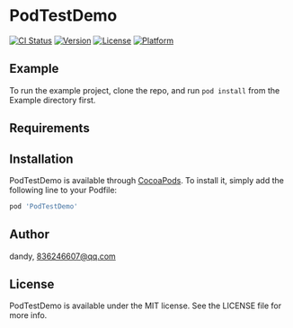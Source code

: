 # PodTestDemo

[![CI Status](https://img.shields.io/travis/dandy/PodTestDemo.svg?style=flat)](https://travis-ci.org/dandy/PodTestDemo)
[![Version](https://img.shields.io/cocoapods/v/PodTestDemo.svg?style=flat)](https://cocoapods.org/pods/PodTestDemo)
[![License](https://img.shields.io/cocoapods/l/PodTestDemo.svg?style=flat)](https://cocoapods.org/pods/PodTestDemo)
[![Platform](https://img.shields.io/cocoapods/p/PodTestDemo.svg?style=flat)](https://cocoapods.org/pods/PodTestDemo)

## Example

To run the example project, clone the repo, and run `pod install` from the Example directory first.

## Requirements

## Installation

PodTestDemo is available through [CocoaPods](https://cocoapods.org). To install
it, simply add the following line to your Podfile:

```ruby
pod 'PodTestDemo'
```

## Author

dandy, 836246607@qq.com

## License

PodTestDemo is available under the MIT license. See the LICENSE file for more info.
